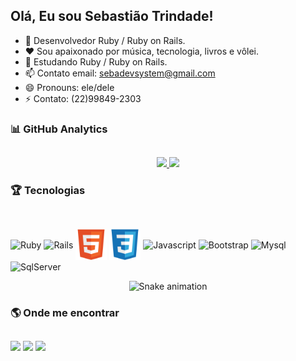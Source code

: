 ## Olá, Eu sou Sebastião Trindade!

- 🔭 Desenvolvedor Ruby / Ruby on Rails.
- ❤  Sou apaixonado por música, tecnologia, livros e vôlei.
- 🌱 Estudando Ruby / Ruby on Rails. 
- 📫 Contato email: sebadevsystem@gmail.com
- 😄 Pronouns: ele/dele
- ⚡ Contato: (22)99849-2303

### 📊 GitHub Analytics

##

<div align="center">
  <a href="https://github.com/sebastiaotrindade">
    <img height="150em" src="https://github-readme-stats.vercel.app/api?username=sebastiaotrindade&count_private=true&include_all_commits=true&show_icons=true&theme=dracula&hide_border=false&show_owner=true"/>
    <img height="150em" src="https://github-readme-stats.vercel.app/api/top-langs/?username=sebastiaotrindade&theme=dracula&hide_border=false&&layout=compact"/>
  </a>
</div>


### 🏆 Tecnologias
  
##

<div style="display: inline_block"><br>
  
            
          
  <img align="center" alt="Ruby" height="50" width="50" src="https://cdn.jsdelivr.net/gh/devicons/devicon@latest/icons/ruby/ruby-original.svg"/>          
  <img align="center" alt="Rails" height="50" width="50" src="https://cdn.jsdelivr.net/gh/devicons/devicon@latest/icons/rails/rails-original-wordmark.svg"/>          
  <img align="center" alt="HTML" height="50" width="50" src="https://raw.githubusercontent.com/devicons/devicon/master/icons/html5/html5-original.svg">
  <img align="center" alt="CSS" height="50" width="50" src="https://raw.githubusercontent.com/devicons/devicon/master/icons/css3/css3-original.svg"> 
  <img align="center" alt="Javascript" height="50" width="50" src="https://cdn.jsdelivr.net/gh/devicons/devicon/icons/javascript/javascript-original.svg" />
  <img align="center" alt="Bootstrap" height="50" width="50" src="https://cdn.jsdelivr.net/gh/devicons/devicon@latest/icons/bootstrap/bootstrap-original.svg" />           
  <img align="center" alt="Mysql" height="50" width="50" src="https://cdn.jsdelivr.net/gh/devicons/devicon/icons/mysql/mysql-original-wordmark.svg" />
  <img align="center" alt="SqlServer" height="50" width="50" src="https://www.kindpng.com/picc/m/21-215460_microsoft-sql-server-logo-png-microsoft-sql-server.png" />
  <div align="center">

  ![Snake animation](https://github.com/danielbped/danielbped/blob/output/github-contribution-grid-snake.svg)
  
</div>  

  ### 🌎 Onde me encontrar
  
##
  
<div>
  <a href="https://www.instagram.com/desenvolvedor_net_jr/" target="_blank"><img src="https://img.shields.io/badge/-Instagram-%23E4405F?style=for-the-badge&logo=instagram&logoColor=white" target="_blank"></a> 
  <a href = "mailto:sebadevsystem@gmail.com"><img src="https://img.shields.io/badge/Gmail-D14836?style=for-the-badge&logo=gmail&logoColor=white" target="_blank"></a>
  <a href="https://www.linkedin.com/in/sebasti%C3%A3o-oliveira-trindade-95b570117/" target="_blank"><img src="https://img.shields.io/badge/-LinkedIn-%230077B5?style=for-the-badge&logo=linkedin&logoColor=white" target="_blank"></a> 
</div>

